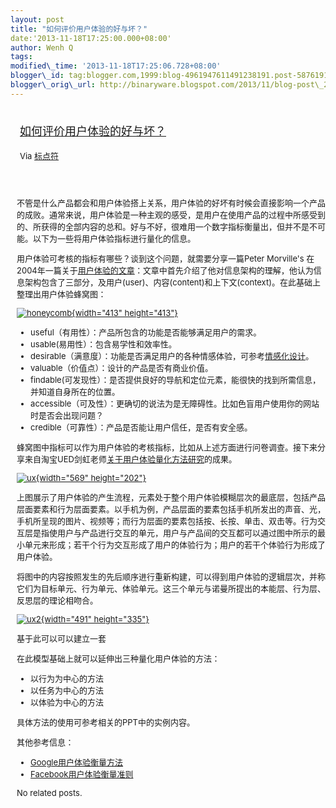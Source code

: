 ```yaml
--- 
layout: post 
title: "如何评价用户体验的好与坏？" 
date:'2013-11-18T17:25:00.000+08:00' 
author: Wenh Q
tags:
modified\_time: '2013-11-18T17:25:06.728+08:00' 
blogger\_id: tag:blogger.com,1999:blog-4961947611491238191.post-5876191391499332463
blogger\_orig\_url: http://binaryware.blogspot.com/2013/11/blog-post\_2534.html
---
```

<div style="margin: 10px; padding: 5px;">

<div style="font-size: 18px;">

[如何评价用户体验的好与坏？](http://feedproxy.google.com/~r/biaodianfu/~3/8yzwDOfamHA/user-experience-measure.html)

</div>

<div style="font-size: 13px;">

Via [标点符](http://www.biaodianfu.com/)

</div>

</div>

<div style="font-size: 13px; padding: 15px 0 10px 10px;">

不管是什么产品都会和用户体验搭上关系，用户体验的好坏有时候会直接影响一个产品的成败。通常来说，用户体验是一种主观的感受，是用户在使用产品的过程中所感受到的、所获得的全部内容的总和。好与不好，很难用一个数字指标衡量出，但并不是不可能。以下为一些将用户体验指标进行量化的信息。

用户体验可考核的指标有哪些？谈到这个问题，就需要分享一篇Peter Morville's
在2004年一篇关于[用户体验的文章](http://semanticstudios.com/publications/semantics/000029.php)：文章中首先介绍了他对信息架构的理解，他认为信息架构包含了三部分，及用户(user)、内容(content)和上下文(context)。在此基础上整理出用户体验蜂窝图：

[![honeycomb](http://www.biaodianfu.com/wp-content/uploads/2013/10/honeycomb.jpg){width="413"
height="413"}](http://www.biaodianfu.com/wp-content/uploads/2013/10/honeycomb.jpg)



-   useful（有用性）：产品所包含的功能是否能够满足用户的需求。
-   usable(易用性）：包含易学性和效率性。
-   desirable（满意度）：功能是否满足用户的各种情感体验，可参考[情感化设计](http://www.biaodianfu.com/emotional-design.html "漫谈情感化设计")。
-   valuable（价值点）：设计的产品是否有商业价值。
-   findable(可发现性）：是否提供良好的导航和定位元素，能很快的找到所需信息，并知道自身所在的位置。
-   accessible（可及性）：更确切的说法为是无障碍性。比如色盲用户使用你的网站时是否会出现问题？
-   credible（可靠性）：产品是否能让用户信任，是否有安全感。

蜂窝图中指标可以作为用户体验的考核指标，比如从上述方面进行问卷调查。接下来分享来自淘宝UED剑虹老师[关于用户体验量化方法研究](http://www.slideshare.net/tansuan/ss-4648544)的成果。

[![ux](http://www.biaodianfu.com/wp-content/uploads/2013/10/ux.jpg){width="569"
height="202"}](http://www.biaodianfu.com/wp-content/uploads/2013/10/ux.jpg)



上图展示了用户体验的产生流程，元素处于整个用户体验模糊层次的最底层，包括产品层面要素和行为层面要素。以手机为例，产品层面的要素包括手机所发出的声音、光，手机所呈现的图片、视频等；而行为层面的要素包括按、长按、单击、双击等。行为交互层是指使用户与产品进行交互的单元，用户与产品间的交互都可以通过图中所示的最小单元来形成；若干个行为交互形成了用户的体验行为；用户的若干个体验行为形成了用户体验。

将图中的内容按照发生的先后顺序进行重新构建，可以得到用户体验的逻辑层次，并称它们为目标单元、行为单元、体验单元。这三个单元与诺曼所提出的本能层、行为层、反思层的理论相吻合。

[![ux2](http://www.biaodianfu.com/wp-content/uploads/2013/10/ux2.jpg){width="491"
height="335"}](http://www.biaodianfu.com/wp-content/uploads/2013/10/ux2.jpg)

基于此可以可以建立一套

在此模型基础上就可以延伸出三种量化用户体验的方法：

-   以行为为中心的方法
-   以任务为中心的方法
-   以体验为中心的方法

具体方法的使用可参考相关的PPT中的实例内容。

其他参考信息：

-   [Google用户体验衡量方法](http://www.biaodianfu.com/google-user-centered-metrics.html)
-   [Facebook用户体验衡量准则](http://www.biaodianfu.com/facebook-five-dimensional-design-model.html)

<div>

No related posts.

</div>

</div>
